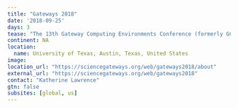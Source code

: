 ```yaml
---
title: "Gateways 2018"
date: '2018-09-25'
days: 3
tease: "The 13th Gateway Computing Environments Conference (formerly GCE)"
continent: NA
location:
  name: University of Texas, Austin, Texas, United States
image: 
location_url: "https://sciencegateways.org/web/gateways2018/about"
external_url: "https://sciencegateways.org/web/gateways2018"
contact: "Katherine Lawrence"
gtn: false
subsites: [global, us]
---
```

